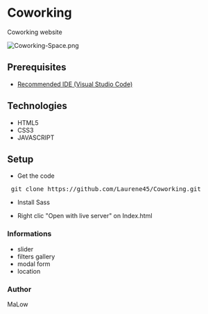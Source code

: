 ﻿
# Coworking

Coworking website

![Coworking-Space.png](https://github.com/Laurene45/Coworking/blob/main/doc/Coworking-Space.png?raw=true)

## Prerequisites

 - [Recommended IDE (Visual Studio
   Code)](https://code.visualstudio.com/)

## Technologies

-   HTML5
-   CSS3
-   JAVASCRIPT

## Setup

 - Get the code
<pre> git clone https://github.com/Laurene45/Coworking.git  </pre>

 - Install Sass

 - Right clic "Open with live server" on Index.html
 
 
### Informations
- slider
- filters gallery
- modal form
- location

### Author

MaLow
